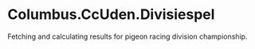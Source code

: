 # Columbus.CcUden.Divisiespel
Fetching and calculating results for pigeon racing division championship.
